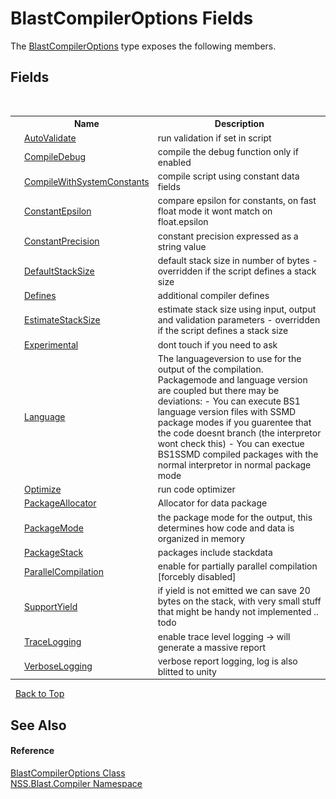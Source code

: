 # BlastCompilerOptions Fields
 

The <a href="acd2f6cc-9dc8-39b3-7ff6-2a1a35ecce47">BlastCompilerOptions</a> type exposes the following members.


## Fields
&nbsp;<table><tr><th></th><th>Name</th><th>Description</th></tr><tr><td>![Public field](media/pubfield.gif "Public field")</td><td><a href="5919ed53-d883-de0c-9980-58ebba12186c">AutoValidate</a></td><td>
run validation if set in script</td></tr><tr><td>![Public field](media/pubfield.gif "Public field")</td><td><a href="c2f22248-2faf-d6f8-2855-fc7c63cfaf48">CompileDebug</a></td><td>
compile the debug function only if enabled</td></tr><tr><td>![Public field](media/pubfield.gif "Public field")</td><td><a href="57af8bc2-efa7-0e28-fb42-21b490046b20">CompileWithSystemConstants</a></td><td>
compile script using constant data fields</td></tr><tr><td>![Public field](media/pubfield.gif "Public field")</td><td><a href="a1ffac8d-5933-9616-6d3c-b94f693436a2">ConstantEpsilon</a></td><td>
compare epsilon for constants, on fast float mode it wont match on float.epsilon</td></tr><tr><td>![Public field](media/pubfield.gif "Public field")</td><td><a href="8449b4dd-d474-9bae-fd6a-5acc316c6de3">ConstantPrecision</a></td><td>
constant precision expressed as a string value</td></tr><tr><td>![Public field](media/pubfield.gif "Public field")</td><td><a href="1e8c2a11-c88c-f915-dba4-cdf34d08b7fb">DefaultStackSize</a></td><td>
default stack size in number of bytes - overridden if the script defines a stack size</td></tr><tr><td>![Public field](media/pubfield.gif "Public field")</td><td><a href="925f91a7-ac91-22cc-2e6f-362704ff6ba6">Defines</a></td><td>
additional compiler defines</td></tr><tr><td>![Public field](media/pubfield.gif "Public field")</td><td><a href="09d04201-a7dc-e51b-1cbd-a1ca1af5c816">EstimateStackSize</a></td><td>
estimate stack size using input, output and validation parameters - overridden if the script defines a stack size</td></tr><tr><td>![Public field](media/pubfield.gif "Public field")</td><td><a href="0a55d786-8e51-5f55-bde1-e0c7522a98e8">Experimental</a></td><td>
dont touch if you need to ask</td></tr><tr><td>![Public field](media/pubfield.gif "Public field")</td><td><a href="cfbc3d74-c71c-72f3-9c5b-736bc2046c81">Language</a></td><td>
The languageversion to use for the output of the compilation. Packagemode and language version are coupled but there may be deviations: - You can execute BS1 language version files with SSMD package modes if you guarentee that the code doesnt branch (the interpretor wont check this) - You can exectue BS1SSMD compiled packages with the normal interpretor in normal package mode</td></tr><tr><td>![Public field](media/pubfield.gif "Public field")</td><td><a href="635846e5-bbc8-f424-aa2e-0357c5a96d72">Optimize</a></td><td>
run code optimizer</td></tr><tr><td>![Public field](media/pubfield.gif "Public field")</td><td><a href="7460bc59-79d9-9dbe-d4bd-c5757dfe721f">PackageAllocator</a></td><td>
Allocator for data package</td></tr><tr><td>![Public field](media/pubfield.gif "Public field")</td><td><a href="106ab007-f393-80f3-27f7-3312ecdf055b">PackageMode</a></td><td>
the package mode for the output, this determines how code and data is organized in memory</td></tr><tr><td>![Public field](media/pubfield.gif "Public field")</td><td><a href="35da1f59-8899-56ec-1cbf-ebcd2aacfabc">PackageStack</a></td><td>
packages include stackdata</td></tr><tr><td>![Public field](media/pubfield.gif "Public field")</td><td><a href="7a037b4a-6b30-7947-22ce-ec651e500ff5">ParallelCompilation</a></td><td>
enable for partially parallel compilation [forcebly disabled]</td></tr><tr><td>![Public field](media/pubfield.gif "Public field")</td><td><a href="b6849b94-bf98-6613-6393-e990cc6fdeb5">SupportYield</a></td><td>
if yield is not emitted we can save 20 bytes on the stack, with very small stuff that might be handy not implemented .. todo</td></tr><tr><td>![Public field](media/pubfield.gif "Public field")</td><td><a href="892a9af9-35c6-d4f5-cf68-7bf0baa6dd53">TraceLogging</a></td><td>
enable trace level logging -> will generate a massive report</td></tr><tr><td>![Public field](media/pubfield.gif "Public field")</td><td><a href="3c27bf23-eea2-4a78-e3bd-b95cf124dfb2">VerboseLogging</a></td><td>
verbose report logging, log is also blitted to unity</td></tr></table>&nbsp;
<a href="#blastcompileroptions-fields">Back to Top</a>

## See Also


#### Reference
<a href="acd2f6cc-9dc8-39b3-7ff6-2a1a35ecce47">BlastCompilerOptions Class</a><br /><a href="26a25caa-f50b-92ad-f15c-dbb9db1493ae">NSS.Blast.Compiler Namespace</a><br />